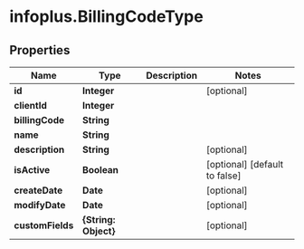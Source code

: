 # infoplus.BillingCodeType

## Properties
Name | Type | Description | Notes
------------ | ------------- | ------------- | -------------
**id** | **Integer** |  | [optional] 
**clientId** | **Integer** |  | 
**billingCode** | **String** |  | 
**name** | **String** |  | 
**description** | **String** |  | [optional] 
**isActive** | **Boolean** |  | [optional] [default to false]
**createDate** | **Date** |  | [optional] 
**modifyDate** | **Date** |  | [optional] 
**customFields** | **{String: Object}** |  | [optional] 


